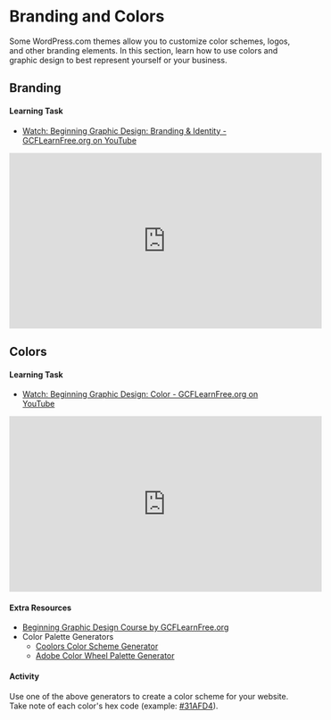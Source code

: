 # Branding and Colors
Some WordPress.com themes allow you to customize color schemes, logos, and other branding elements. In this section, learn how to use colors and graphic design to best represent yourself or your business.

## Branding

#### Learning Task
- [Watch: Beginning Graphic Design: Branding & Identity - GCFLearnFree.org on YouTube](https://youtu.be/l-S2Y3SF3mM)

<iframe width="560" height="315" src="https://www.youtube.com/embed/l-S2Y3SF3mM" frameborder="0" allow="accelerometer; autoplay; encrypted-media; gyroscope; picture-in-picture" allowfullscreen></iframe>

## Colors

#### Learning Task
- [Watch: Beginning Graphic Design: Color - GCFLearnFree.org on YouTube](https://youtu.be/_2LLXnUdUIc)

<iframe width="560" height="315" src="https://www.youtube.com/embed/_2LLXnUdUIc" frameborder="0" allow="accelerometer; autoplay; encrypted-media; gyroscope; picture-in-picture" allowfullscreen></iframe>

#### Extra Resources
- [Beginning Graphic Design Course by GCFLearnFree.org](https://edu.gcfglobal.org/en/beginning-graphic-design/)
- Color Palette Generators
    - [Coolors Color Scheme Generator](https://coolors.co/app)
    - [Adobe Color Wheel Palette Generator](https://color.adobe.com/create)

#### Activity
Use one of the above generators to create a color scheme for your website. Take note of each color's hex code (example: [#31AFD4](https://www.color-hex.com/color/2978a0)).
